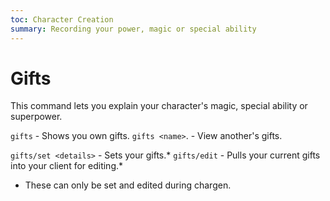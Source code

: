```yaml
---
toc: Character Creation
summary: Recording your power, magic or special ability
---
```

# Gifts
This command lets you explain your character's magic, special ability or superpower.

`gifts` - Shows you own gifts.
`gifts <name>`. - View another's gifts.

`gifts/set <details>` - Sets your gifts.*
`gifts/edit` - Pulls your current gifts into your client for editing.*

* These can only be set and edited during chargen.
